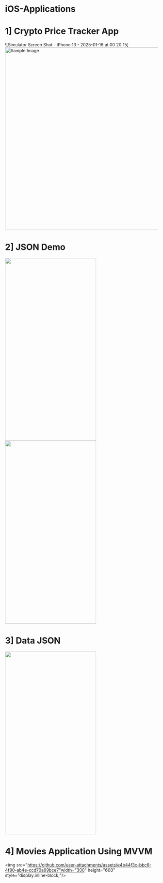 # iOS-Applications
# 1] Crypto Price Tracker App
![Simulator Screen Shot - iPhone 13 - 2025-01-16 at 00 20 15]<img src="https://github.com/user-attachments/assets/c0d60f3d-78cd-4d78-82e8-3e82a9f62888" alt="Sample Image" style=" height:600px;">

# 2] JSON Demo 
<img src="https://github.com/user-attachments/assets/86b64577-8c52-482f-9277-7c5945673a62" width="300" height="600" style="display:inline-block;"/>
<img src="https://github.com/user-attachments/assets/bab12ccc-7622-42c8-8280-9f37d39515e4" width="300" height="600" style="display:inline-block;"/>

# 3] Data JSON
<img src="https://github.com/user-attachments/assets/3c5c7ee8-8f7d-4884-a1a1-4495464f2376" width="300" height="600" style="display:inline-block;"/>

# 4] Movies Application Using MVVM
<img src="https://github.com/user-attachments/assets/e4b44f3c-bbc6-4f80-ab4e-ccd70a99bce7"width="300" height="600" style="display:inline-block;"/>


